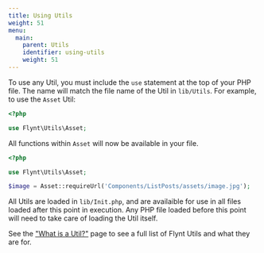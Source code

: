 ```yaml
---
title: Using Utils
weight: 51
menu:
  main:
    parent: Utils
    identifier: using-utils
    weight: 51
---
```


To use any Util, you must include the `use` statement at the top of your PHP file. The name will match the file name of the Util in `lib/Utils`. For example, to use the `Asset` Util:

```php
<?php

use Flynt\Utils\Asset;
```

All functions within `Asset` will now be available in your file.

```php
<?php

use Flynt\Utils\Asset;

$image = Asset::requireUrl('Components/ListPosts/assets/image.jpg');
```

All Utils are loaded in `lib/Init.php`, and are availaible for use in all files loaded after this point in execution. Any PHP file loaded before this point will need to take care of loading the Util itself.

See the ["What is a Util?"](/guide/utils/what-is-util/) page to see a full list of Flynt Utils and what they are for.
